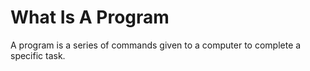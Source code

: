 # What Is A Program

A program is a series of commands given to a computer to complete a specific task.


